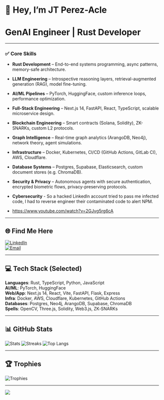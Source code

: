 # 👋 Hey, I’m JT Perez-Acle  

# GenAI Engineer | Rust Developer

---


### ✅ Core Skills

- **Rust Development** – End-to-end systems programming, async patterns, memory-safe architecture.
- **LLM Engineering** – Introspective reasoning layers, retrieval-augmented generation (RAG), model fine-tuning.
- **AI/ML Pipelines** – PyTorch, HuggingFace, custom inference loops, performance optimization.
- **Full-Stack Engineering** – Next.js 14, FastAPI, React, TypeScript, scalable microservice design.
- **Blockchain Engineering** – Smart contracts (Solana, Solidity), ZK-SNARKs, custom L2 protocols.
- **Graph Intelligence** – Real-time graph analytics (ArangoDB, Neo4j), network theory, agent simulations.
- **Infrastructure** – Docker, Kubernetes, CI/CD (GitHub Actions, GitLab CI), AWS, Cloudflare.
- **Database Systems** – Postgres, Supabase, Elasticsearch, custom document stores (e.g. ChromaDB).
- **Security & Privacy** – Autonomous agents with secure authentication, encrypted biometric flows, privacy-preserving protocols.

- **Cybersecurity** - So a hacked LinkedIn account tried to pass me infected code, I had to reverse engineer their contaminated code to alert NPM.
- https://www.youtube.com/watch?v=2GJvg5rg6cA

---

## 🌐 Find Me Here
[![LinkedIn](https://img.shields.io/badge/LinkedIn-%230077B5.svg?logo=linkedin&logoColor=white)](https://www.linkedin.com/in/jose-tomas-perez-acle-833a761b9/)  
[![Email](https://img.shields.io/badge/Email-D14836?logo=gmail&logoColor=white)](mailto:jtperez.acle@gmail.com)

---

## 💻 Tech Stack (Selected)
**Languages**: Rust, TypeScript, Python, JavaScript  
**AI/ML**: PyTorch, HuggingFace  
**Web/App**: Next.js 14, React, Vite, FastAPI, Flask, Express  
**Infra**: Docker, AWS, Cloudflare, Kubernetes, GitHub Actions  
**Databases**: Postgres, Neo4j, ArangoDB, Supabase, ChromaDB  
**Spells**: OpenCV, Three.js, Solidity, Web3.js, ZK‑SNARKs  

---

## 📊 GitHub Stats
![Stats](https://github-readme-stats.vercel.app/api?username=JtPerez-Acle&theme=tokyonight&hide_border=false&include_all_commits=true&count_private=true)
![Streaks](https://streak-stats.demolab.com?user=JtPerez-Acle&theme=tokyonight&hide_border=false)
![Top Langs](https://github-readme-stats.vercel.app/api/top-langs/?username=JtPerez-Acle&theme=tokyonight&layout=compact&hide_border=false)

---

## 🏆 Trophies
![Trophies](https://github-profile-trophy.vercel.app/?username=JtPerez-Acle&theme=onestar&no-frame=true&margin-w=6)

---

[![](https://visitcount.itsvg.in/api?id=JtPerez-Acle&icon=0&color=0)](https://visitcount.itsvg.in)
